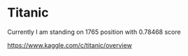 # Titanic
Currently I am standing on 1765 position with 0.78468 score

https://www.kaggle.com/c/titanic/overview
